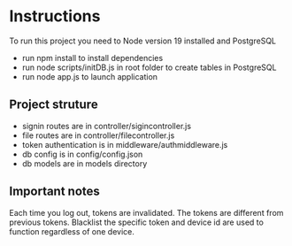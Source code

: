 # Instructions

To run this project you need to Node version 19 installed and PostgreSQL

* run npm install to install dependencies
* run node scripts/initDB.js in root folder to create tables in PostgreSQL
* run node app.js to launch application


## Project struture
* signin routes are in controller/sigincontroller.js
* file routes are in controller/filecontroller.js
* token authentication is in middleware/authmiddleware.js
* db config is in config/config.json
* db models are in models directory

## Important notes
Each time you log out, tokens are invalidated. The tokens are different from previous tokens. Blacklist the specific token and device id are used to function regardless of one device.
